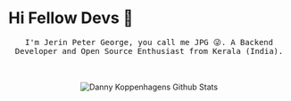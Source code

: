 # Hi Fellow Devs :wave:

<p align="center">
  <samp>
I'm Jerin Peter George, you call me JPG 😜. A Backend Developer and Open Source Enthusiast from Kerala (India).
<p align="center">
  <br/>
  <br/>
  <img src="https://github-readme-stats.vercel.app/api?username=jerinpetergeorge&show_icons=true&theme=dark" alt="Danny Koppenhagens Github Stats"></img>
